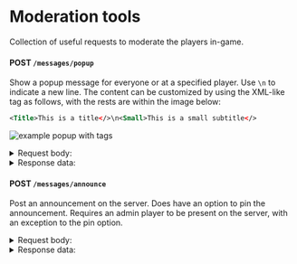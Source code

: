 # Moderation tools

Collection of useful requests to moderate the players in-game.

#### POST `/messages/popup`

Show a popup message for everyone or at a specified player. Use `\n` to indicate a new line. The content can be customized by using the XML-like tag as follows, with the rests are within the image below:

```xml
<Title>This is a title</>\n<Small>This is a small subtitle</>
```

![example popup with tags](https://media.discordapp.net/attachments/1359918336007213236/1396799659674177616/image.png?ex=687f668e&is=687e150e&hm=c4f97310c0dbe1518ae39c7d999fe040d06abc81b5da7a25e60ac74c486bc8ed&=&format=webp&quality=lossless)

<details>
<summary>Request body:</summary>

Spawning popup message for a single player:

```json
{
  "message": "",
  "playerId": ""
}
```

Spawning popup message for multiple players:

```json
{
  "message": "",
  "playerId": [""]
}
```

Omit `playerId` to spawn popup message to everyone:

```json
{
  "message": ""
}
```

</details>

<details>
<summary>Response data:</summary>

```json
{
  "status": "ok"
}
```

</details>

#### POST `/messages/announce`

Post an announcement on the server. Does have an option to pin the announcement. Requires an admin player to be present on the server, with an exception to the pin option.

<details>
<summary>Request body:</summary>

```json
{
  "message": "Some announcement here",
  "playerId": "",
  "isPinned": false
}
```

</details>

<details>
<summary>Response data:</summary>

```json
{
  "status": "ok"
}
```

</details>
